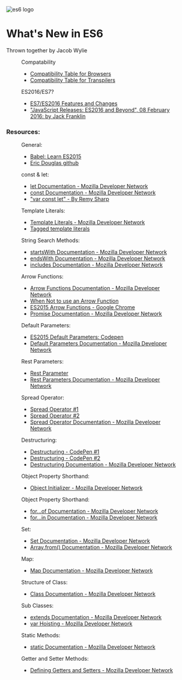 <img src="http://www.devacron.com/wp-content/uploads/2016/02/ES6-ecmascript6-logo.jpg" alt="es6 logo">
<h1>What's New in ES6</h1>
<p>Thrown together by Jacob Wylie</p>


<figure>
	<figcaption>Compatability</figcaption>
		<ul>
			<li><a href="http://kangax.github.io/compat-table/es6/">Compatibility Table for Browsers</a></li>
			<li><a href="http://kangax.github.io/compat-table/esnext/">Compatibility Table for Transpilers</a></li>
		</ul>
</figure>
<figure>
	<figcaption>ES2016/ES7?</figcaption>
		<ul>
			<li><a href="http://www.2ality.com/2016/01/ecmascript-2016.html">ES7/ES2016 Features and Changes</a></li>
			<li><a href="http://javascriptplayground.com/blog/2016/02/es2016-and-beyond/">"JavaScript Releases: ES2016 and Beyond", 08 February 2016: by Jack Franklin</a></li>
		</ul>
</figure>

<h3>Resources:</h3>
<figure>
	<figcaption>General:</figcaption>
		<ul>
			<li><a href="https://babeljs.io/learn-es2015/">Babel: Learn ES2015</a></li>
			<li><a href="https://github.com/ericdouglas/ES6-Learning">Eric Douglas github</a></li>
		</ul>
</figure>
<figure>
	<figcaption>const &amp; let:</figcaption>
		<ul>
			<li><a href="https://developer.mozilla.org/en-US/docs/Web/JavaScript/Reference/Statements/let">let Documentation - Mozilla Developer Network</a></li>
			<li><a href="https://developer.mozilla.org/en-US/docs/Web/JavaScript/Reference/Statements/const">const Documentation - Mozilla Developer Network</a></li>
			<li><a href="https://remysharp.com/2016/08/09/var-const-let">"var const let" - By Remy Sharp</a></li>
		</ul>
</figure>
<figure>
	<figcaption>Template Literals:</figcaption>
		<ul>		
			<li><a href="https://developer.mozilla.org/en-US/docs/Web/JavaScript/Reference/Template_literals">Template Literals - Mozilla Developer Network</a></li>
			<li><a href="https://developer.mozilla.org/en-US/docs/Web/JavaScript/Reference/Template_literals#Tagged_template_literals">Tagged template literals</a></li>
		</ul>
</figure>
<figure>
	<figcaption>String Search Methods:</figcaption>
		<ul>	
			<li><a href="https://developer.mozilla.org/en-US/docs/Web/JavaScript/Reference/Global_Objects/String/startsWith">startsWith Documentation - Mozilla Developer Network</a></li>
			<li><a href="https://developer.mozilla.org/en-US/docs/Web/JavaScript/Reference/Global_Objects/String/endsWith">endsWith Documentation - Mozilla Developer Network</a></li>
			<li><a href="https://developer.mozilla.org/en-US/docs/Web/JavaScript/Reference/Global_Objects/String/includes">includes Documentation - Mozilla Developer Network</a></li>
		</ul>
</figure>
<figure>
	<figcaption>Arrow Functions:</figcaption>
		<ul>	
			<li><a href="https://developer.mozilla.org/en-US/docs/Web/JavaScript/Reference/Functions/Arrow_functions">Arrow Functions Documentation - Mozilla Developer Network</a></li>
			<li><a href="http://wesbos.com/arrow-function-no-no/">When Not to use an Arrow Function</a></li>
			<li><a href="https://googlechrome.github.io/samples/arrows-es6/">ES2015 Arrow Functions - Google Chrome</a></li>
			<li><a href="https://developer.mozilla.org/en-US/docs/Web/JavaScript/Reference/Global_Objects/Promise">Promise Documentation - Mozilla Developer Network</a></li>
		</ul>
</figure>
<figure>
	<figcaption>Default Parameters:</figcaption>
		<ul>	
			<li><a href="http://codepen.io/kenhowardpdx/pen/YqLOMZ?editors=0011">ES2015 Default Parameters: Codepen</a></li>
			<li><a href="https://developer.mozilla.org/en-US/docs/Web/JavaScript/Reference/Functions/Default_parameters">Default Parameters Documentation - Mozilla Developer Network</a></li>
		</ul>
</figure>
<figure>
	<figcaption>Rest Parameters:</figcaption>
		<ul>	
			<li><a href="http://codepen.io/kenhowardpdx/pen/EKLdxV?editors=0011">Rest Parameter</a></li>
			<li><a href="https://developer.mozilla.org/en-US/docs/Web/JavaScript/Reference/Functions/rest_parameters">Rest Parameters Documentation - Mozilla Developer Network</a></li>
		</ul>
</figure>
<figure>
	<figcaption>Spread Operator:</figcaption>
		<ul>	
			<li><a href="http://codepen.io/kenhowardpdx/pen/RayePj?editors=0011">Spread Operator #1</a></li>
			<li><a href="http://codepen.io/kenhowardpdx/pen/eZrPzm?editors=0011">Spread Operator #2</a></li>
			<li><a href="https://developer.mozilla.org/en-US/docs/Web/JavaScript/Reference/Operators/Spread_operator">Spread Operator Documentation - Mozilla Developer Network</a></li>
		</ul>
</figure>
<figure>
	<figcaption>Destructuring:</figcaption>
		<ul>	
			<li><a href="http://codepen.io/kenhowardpdx/pen/xVjyrg?editors=0011">Destructuring - CodePen #1</a></li>
			<li><a href="http://codepen.io/kenhowardpdx/pen/vGjVeR?editors=0011">Destructuring - CodePen #2</a></li>
			<li><a href="https://developer.mozilla.org/en-US/docs/Web/JavaScript/Reference/Operators/Destructuring_assignment">Destructuring Documentation - Mozilla Developer Network</a></li>
		</ul>
</figure>
<figure>
	<figcaption>Object Property Shorthand:</figcaption>
		<ul>	
			<li><a href="https://developer.mozilla.org/en-US/docs/Web/JavaScript/Reference/Operators/Object_initializer#New_notations_in_ECMAScript_2015">Object Initializer - Mozilla Developer Network</a></li>
		</ul>
</figure>
<figure>
	<figcaption>Object Property Shorthand:</figcaption>
		<ul>	
			<li><a href="https://developer.mozilla.org/en-US/docs/Web/JavaScript/Reference/Statements/for...of">for...of Documentation - Mozilla Developer Network</a></li>
			<li><a href="https://developer.mozilla.org/en-US/docs/Web/JavaScript/Reference/Statements/for...in">for...in Documentation - Mozilla Developer Network</a></li>
		</ul>
</figure>
<figure>
	<figcaption>Set:</figcaption>
		<ul>	
			<li><a href="https://developer.mozilla.org/en-US/docs/Web/JavaScript/Reference/Global_Objects/Set">Set Documentation - Mozilla Developer Network</a></li>
			<li><a href="https://developer.mozilla.org/en-US/docs/Web/JavaScript/Reference/Global_Objects/Array/from">Array.from() Documentation - Mozilla Developer Network</a></li>
		</ul>
</figure>
<figure>
	<figcaption>Map:</figcaption>
		<ul>	
			<li><a href="https://developer.mozilla.org/en-US/docs/Web/JavaScript/Reference/Global_Objects/Map">Map Documentation - Mozilla Developer Network</a></li>
		</ul>
</figure>
<figure>
	<figcaption>Structure of Class:</figcaption>
		<ul>	
			<li><a href="https://developer.mozilla.org/en-US/docs/Web/JavaScript/Reference/Classes">Class Documentation - Mozilla Developer Network</a></li>
		</ul>
</figure>
<figure>
	<figcaption>Sub Classes:</figcaption>
		<ul>	
			<li><a href="https://developer.mozilla.org/en-US/docs/Web/JavaScript/Reference/Classes/extends">extends Documentation - Mozilla Developer Network</a></li>
			<li><a href="https://developer.mozilla.org/en-US/docs/Web/JavaScript/Reference/Statements/var#var_hoisting">var Hoisting - Mozilla Developer Network</a></li>
		</ul>
</figure>
<figure>
	<figcaption>Static Methods:</figcaption>
		<ul>	
			<li><a href="https://developer.mozilla.org/en-US/docs/Web/JavaScript/Reference/Classes/static">static Documentation - Mozilla Developer Network</a></li>
		</ul>
</figure>
<figure>
	<figcaption>Getter and Setter Methods:</figcaption>
		<ul>	
			<li><a href="https://developer.mozilla.org/en-US/docs/Web/JavaScript/Guide/Working_with_Objects#Defining_getters_and_setters">Defining Getters and Setters - Mozilla Developer Network</a></li>
		</ul>
</figure>

















